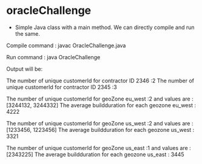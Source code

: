 # oracleChallenge 

- Simple Java class with a main method. We can directly compile and run the same.

Compile command : javac OracleChallenge.java

Run command : java OracleChallenge

Output will be:

The number of unique customerId for contractor ID 2346 :2
The number of unique customerId for contractor ID 2345 :3


The number of unique customerId for geoZone eu_west :2 and values are :[3244132, 3244332]
The average buildduration for each geozone eu_west : 4222

The number of unique customerId for geoZone us_west :2 and values are :[1233456, 1223456]
The average buildduration for each geozone us_west : 3321

The number of unique customerId for geoZone us_east :1 and values are :[2343225]
The average buildduration for each geozone us_east : 3445
